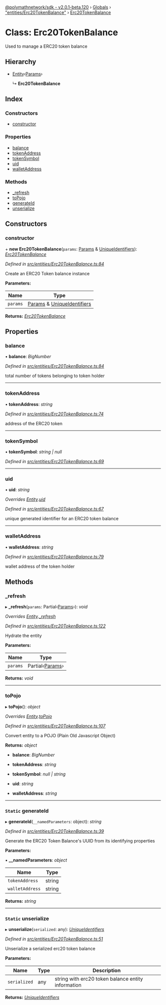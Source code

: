 [@polymathnetwork/sdk - v2.0.1-beta.120](../README.md) › [Globals](../globals.md) › ["entities/Erc20TokenBalance"](../modules/_entities_erc20tokenbalance_.md) › [Erc20TokenBalance](_entities_erc20tokenbalance_.erc20tokenbalance.md)

# Class: Erc20TokenBalance

Used to manage a ERC20 token balance

## Hierarchy

- [Entity](_entities_entity_.entity.md)‹[Params](../interfaces/_entities_erc20tokenbalance_.params.md)›

  ↳ **Erc20TokenBalance**

## Index

### Constructors

- [constructor](_entities_erc20tokenbalance_.erc20tokenbalance.md#constructor)

### Properties

- [balance](_entities_erc20tokenbalance_.erc20tokenbalance.md#balance)
- [tokenAddress](_entities_erc20tokenbalance_.erc20tokenbalance.md#tokenaddress)
- [tokenSymbol](_entities_erc20tokenbalance_.erc20tokenbalance.md#tokensymbol)
- [uid](_entities_erc20tokenbalance_.erc20tokenbalance.md#uid)
- [walletAddress](_entities_erc20tokenbalance_.erc20tokenbalance.md#walletaddress)

### Methods

- [\_refresh](_entities_erc20tokenbalance_.erc20tokenbalance.md#_refresh)
- [toPojo](_entities_erc20tokenbalance_.erc20tokenbalance.md#topojo)
- [generateId](_entities_erc20tokenbalance_.erc20tokenbalance.md#static-generateid)
- [unserialize](_entities_erc20tokenbalance_.erc20tokenbalance.md#static-unserialize)

## Constructors

### constructor

\+ **new Erc20TokenBalance**(`params`: [Params](../interfaces/_entities_erc20tokenbalance_.params.md) & [UniqueIdentifiers](../interfaces/_entities_erc20tokenbalance_.uniqueidentifiers.md)): _[Erc20TokenBalance](_entities_erc20tokenbalance_.erc20tokenbalance.md)_

_Defined in [src/entities/Erc20TokenBalance.ts:84](https://github.com/PolymathNetwork/polymath-sdk/blob/1da5bc5/src/entities/Erc20TokenBalance.ts#L84)_

Create an ERC20 Token balance instance

**Parameters:**

| Name     | Type                                                                                                                                                  |
| -------- | ----------------------------------------------------------------------------------------------------------------------------------------------------- |
| `params` | [Params](../interfaces/_entities_erc20tokenbalance_.params.md) & [UniqueIdentifiers](../interfaces/_entities_erc20tokenbalance_.uniqueidentifiers.md) |

**Returns:** _[Erc20TokenBalance](_entities_erc20tokenbalance_.erc20tokenbalance.md)_

## Properties

### balance

• **balance**: _BigNumber_

_Defined in [src/entities/Erc20TokenBalance.ts:84](https://github.com/PolymathNetwork/polymath-sdk/blob/1da5bc5/src/entities/Erc20TokenBalance.ts#L84)_

total number of tokens belonging to token holder

---

### tokenAddress

• **tokenAddress**: _string_

_Defined in [src/entities/Erc20TokenBalance.ts:74](https://github.com/PolymathNetwork/polymath-sdk/blob/1da5bc5/src/entities/Erc20TokenBalance.ts#L74)_

address of the ERC20 token

---

### tokenSymbol

• **tokenSymbol**: _string | null_

_Defined in [src/entities/Erc20TokenBalance.ts:69](https://github.com/PolymathNetwork/polymath-sdk/blob/1da5bc5/src/entities/Erc20TokenBalance.ts#L69)_

---

### uid

• **uid**: _string_

_Overrides [Entity](_entities_entity_.entity.md).[uid](_entities_entity_.entity.md#abstract-uid)_

_Defined in [src/entities/Erc20TokenBalance.ts:67](https://github.com/PolymathNetwork/polymath-sdk/blob/1da5bc5/src/entities/Erc20TokenBalance.ts#L67)_

unique generated identifier for an ERC20 token balance

---

### walletAddress

• **walletAddress**: _string_

_Defined in [src/entities/Erc20TokenBalance.ts:79](https://github.com/PolymathNetwork/polymath-sdk/blob/1da5bc5/src/entities/Erc20TokenBalance.ts#L79)_

wallet address of the token holder

## Methods

### \_refresh

▸ **\_refresh**(`params`: Partial‹[Params](../interfaces/_entities_erc20tokenbalance_.params.md)›): _void_

_Overrides [Entity](_entities_entity_.entity.md).[\_refresh](_entities_entity_.entity.md#abstract-_refresh)_

_Defined in [src/entities/Erc20TokenBalance.ts:122](https://github.com/PolymathNetwork/polymath-sdk/blob/1da5bc5/src/entities/Erc20TokenBalance.ts#L122)_

Hydrate the entity

**Parameters:**

| Name     | Type                                                                    |
| -------- | ----------------------------------------------------------------------- |
| `params` | Partial‹[Params](../interfaces/_entities_erc20tokenbalance_.params.md)› |

**Returns:** _void_

---

### toPojo

▸ **toPojo**(): _object_

_Overrides [Entity](_entities_entity_.entity.md).[toPojo](_entities_entity_.entity.md#abstract-topojo)_

_Defined in [src/entities/Erc20TokenBalance.ts:107](https://github.com/PolymathNetwork/polymath-sdk/blob/1da5bc5/src/entities/Erc20TokenBalance.ts#L107)_

Convert entity to a POJO (Plain Old Javascript Object)

**Returns:** _object_

- **balance**: _BigNumber_

- **tokenAddress**: _string_

- **tokenSymbol**: _null | string_

- **uid**: _string_

- **walletAddress**: _string_

---

### `Static` generateId

▸ **generateId**(`__namedParameters`: object): _string_

_Defined in [src/entities/Erc20TokenBalance.ts:39](https://github.com/PolymathNetwork/polymath-sdk/blob/1da5bc5/src/entities/Erc20TokenBalance.ts#L39)_

Generate the ERC20 Token Balance's UUID from its identifying properties

**Parameters:**

▪ **\_\_namedParameters**: _object_

| Name            | Type   |
| --------------- | ------ |
| `tokenAddress`  | string |
| `walletAddress` | string |

**Returns:** _string_

---

### `Static` unserialize

▸ **unserialize**(`serialized`: any): _[UniqueIdentifiers](../interfaces/_entities_erc20tokenbalance_.uniqueidentifiers.md)_

_Defined in [src/entities/Erc20TokenBalance.ts:51](https://github.com/PolymathNetwork/polymath-sdk/blob/1da5bc5/src/entities/Erc20TokenBalance.ts#L51)_

Unserialize a serialized erc20 token balance

**Parameters:**

| Name         | Type | Description                                        |
| ------------ | ---- | -------------------------------------------------- |
| `serialized` | any  | string with erc20 token balance entity information |

**Returns:** _[UniqueIdentifiers](../interfaces/_entities_erc20tokenbalance_.uniqueidentifiers.md)_

